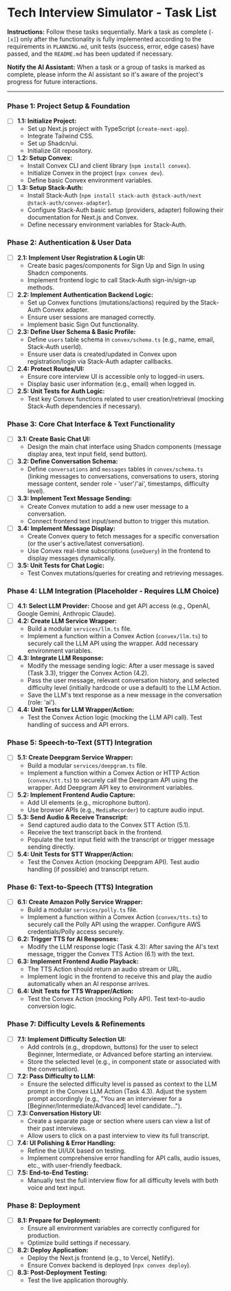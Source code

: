 # Tech Interview Simulator - Task List

**Instructions:** Follow these tasks sequentially. Mark a task as complete (`- [x]`) only after the functionality is fully implemented according to the requirements in `PLANNING.md`, unit tests (success, error, edge cases) have passed, and the `README.md` has been updated if necessary.

**Notify the AI Assistant:** When a task or a group of tasks is marked as complete, please inform the AI assistant so it's aware of the project's progress for future interactions.

---

### Phase 1: Project Setup & Foundation

* [ ] **1.1: Initialize Project:**
    * Set up Next.js project with TypeScript (`create-next-app`).
    * Integrate Tailwind CSS.
    * Set up Shadcn/ui.
    * Initialize Git repository.
* [ ] **1.2: Setup Convex:**
    * Install Convex CLI and client library (`npm install convex`).
    * Initialize Convex in the project (`npx convex dev`).
    * Define basic Convex environment variables.
* [ ] **1.3: Setup Stack-Auth:**
    * Install Stack-Auth (`npm install stack-auth @stack-auth/next @stack-auth/convex-adapter`).
    * Configure Stack-Auth basic setup (providers, adapter) following their documentation for Next.js and Convex.
    * Define necessary environment variables for Stack-Auth.

### Phase 2: Authentication & User Data

* [ ] **2.1: Implement User Registration & Login UI:**
    * Create basic pages/components for Sign Up and Sign In using Shadcn components.
    * Implement frontend logic to call Stack-Auth sign-in/sign-up methods.
* [ ] **2.2: Implement Authentication Backend Logic:**
    * Set up Convex functions (mutations/actions) required by the Stack-Auth Convex adapter.
    * Ensure user sessions are managed correctly.
    * Implement basic Sign Out functionality.
* [ ] **2.3: Define User Schema & Basic Profile:**
    * Define `users` table schema in `convex/schema.ts` (e.g., name, email, Stack-Auth userId).
    * Ensure user data is created/updated in Convex upon registration/login via Stack-Auth adapter callbacks.
* [ ] **2.4: Protect Routes/UI:**
    * Ensure core interview UI is accessible only to logged-in users.
    * Display basic user information (e.g., email) when logged in.
* [ ] **2.5: Unit Tests for Auth Logic:**
    * Test key Convex functions related to user creation/retrieval (mocking Stack-Auth dependencies if necessary).

### Phase 3: Core Chat Interface & Text Functionality

* [ ] **3.1: Create Basic Chat UI:**
    * Design the main chat interface using Shadcn components (message display area, text input field, send button).
* [ ] **3.2: Define Conversation Schema:**
    * Define `conversations` and `messages` tables in `convex/schema.ts` (linking messages to conversations, conversations to users, storing message content, sender role - 'user'/'ai', timestamps, difficulty level).
* [ ] **3.3: Implement Text Message Sending:**
    * Create Convex mutation to add a new user message to a conversation.
    * Connect frontend text input/send button to trigger this mutation.
* [ ] **3.4: Implement Message Display:**
    * Create Convex query to fetch messages for a specific conversation (or the user's active/latest conversation).
    * Use Convex real-time subscriptions (`useQuery`) in the frontend to display messages dynamically.
* [ ] **3.5: Unit Tests for Chat Logic:**
    * Test Convex mutations/queries for creating and retrieving messages.

### Phase 4: LLM Integration (Placeholder - Requires LLM Choice)

* [ ] **4.1: Select LLM Provider:** Choose and get API access (e.g., OpenAI, Google Gemini, Anthropic Claude).
* [ ] **4.2: Create LLM Service Wrapper:**
    * Build a modular `services/llm.ts` file.
    * Implement a function within a Convex Action (`convex/llm.ts`) to securely call the LLM API using the wrapper. Add necessary environment variables.
* [ ] **4.3: Integrate LLM Response:**
    * Modify the message sending logic: After a user message is saved (Task 3.3), trigger the Convex Action (4.2).
    * Pass the user message, relevant conversation history, and selected difficulty level (initially hardcode or use a default) to the LLM Action.
    * Save the LLM's text response as a new message in the conversation (role: 'ai').
* [ ] **4.4: Unit Tests for LLM Wrapper/Action:**
    * Test the Convex Action logic (mocking the LLM API call). Test handling of success and API errors.

### Phase 5: Speech-to-Text (STT) Integration

* [ ] **5.1: Create Deepgram Service Wrapper:**
    * Build a modular `services/deepgram.ts` file.
    * Implement a function within a Convex Action or HTTP Action (`convex/stt.ts`) to securely call the Deepgram API using the wrapper. Add Deepgram API key to environment variables.
* [ ] **5.2: Implement Frontend Audio Capture:**
    * Add UI elements (e.g., microphone button).
    * Use browser APIs (e.g., `MediaRecorder`) to capture audio input.
* [ ] **5.3: Send Audio & Receive Transcript:**
    * Send captured audio data to the Convex STT Action (5.1).
    * Receive the text transcript back in the frontend.
    * Populate the text input field with the transcript or trigger message sending directly.
* [ ] **5.4: Unit Tests for STT Wrapper/Action:**
    * Test the Convex Action (mocking Deepgram API). Test audio handling (if possible) and transcript return.

### Phase 6: Text-to-Speech (TTS) Integration

* [ ] **6.1: Create Amazon Polly Service Wrapper:**
    * Build a modular `services/polly.ts` file.
    * Implement a function within a Convex Action (`convex/tts.ts`) to securely call the Polly API using the wrapper. Configure AWS credentials/Polly access securely.
* [ ] **6.2: Trigger TTS for AI Responses:**
    * Modify the LLM response logic (Task 4.3): After saving the AI's text message, trigger the Convex TTS Action (6.1) with the text.
* [ ] **6.3: Implement Frontend Audio Playback:**
    * The TTS Action should return an audio stream or URL.
    * Implement logic in the frontend to receive this and play the audio automatically when an AI response arrives.
* [ ] **6.4: Unit Tests for TTS Wrapper/Action:**
    * Test the Convex Action (mocking Polly API). Test text-to-audio conversion logic.

### Phase 7: Difficulty Levels & Refinements

* [ ] **7.1: Implement Difficulty Selection UI:**
    * Add controls (e.g., dropdown, buttons) for the user to select Beginner, Intermediate, or Advanced before starting an interview.
    * Store the selected level (e.g., in component state or associated with the conversation).
* [ ] **7.2: Pass Difficulty to LLM:**
    * Ensure the selected difficulty level is passed as context to the LLM prompt in the Convex LLM Action (Task 4.3). Adjust the system prompt accordingly (e.g., "You are an interviewer for a [Beginner/Intermediate/Advanced] level candidate...").
* [ ] **7.3: Conversation History UI:**
    * Create a separate page or section where users can view a list of their past interviews.
    * Allow users to click on a past interview to view its full transcript.
* [ ] **7.4: UI Polishing & Error Handling:**
    * Refine the UI/UX based on testing.
    * Implement comprehensive error handling for API calls, audio issues, etc., with user-friendly feedback.
* [ ] **7.5: End-to-End Testing:**
    * Manually test the full interview flow for all difficulty levels with both voice and text input.

### Phase 8: Deployment

* [ ] **8.1: Prepare for Deployment:**
    * Ensure all environment variables are correctly configured for production.
    * Optimize build settings if necessary.
* [ ] **8.2: Deploy Application:**
    * Deploy the Next.js frontend (e.g., to Vercel, Netlify).
    * Ensure Convex backend is deployed (`npx convex deploy`).
* [ ] **8.3: Post-Deployment Testing:**
    * Test the live application thoroughly.